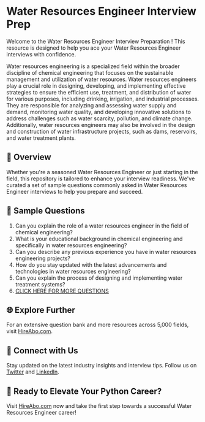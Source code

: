 # Water Resources Engineer Interview Prep

Welcome to the Water Resources Engineer Interview Preparation ! This resource is designed to help you ace your Water Resources Engineer interviews with confidence.

Water resources engineering is a specialized field within the broader discipline of chemical engineering that focuses on the sustainable management and utilization of water resources. Water resources engineers play a crucial role in designing, developing, and implementing effective strategies to ensure the efficient use, treatment, and distribution of water for various purposes, including drinking, irrigation, and industrial processes. They are responsible for analyzing and assessing water supply and demand, monitoring water quality, and developing innovative solutions to address challenges such as water scarcity, pollution, and climate change. Additionally, water resources engineers may also be involved in the design and construction of water infrastructure projects, such as dams, reservoirs, and water treatment plants.

## 🚀 Overview

Whether you're a seasoned Water Resources Engineer or just starting in the field, this repository is tailored to enhance your interview readiness. We've curated a set of sample questions commonly asked in Water Resources Engineer interviews to help you prepare and succeed.

## 📝 Sample Questions

1. Can you explain the role of a water resources engineer in the field of chemical engineering?
2. What is your educational background in chemical engineering and specifically in water resources engineering?
3. Can you describe any previous experience you have in water resources engineering projects?
4. How do you stay updated with the latest advancements and technologies in water resources engineering?
5. Can you explain the process of designing and implementing water treatment systems?
6. [CLICK HERE FOR MORE QUESTIONS](https://hireabo.com/job/3_4_35/Water%20Resources%20Engineer)

## 🌐 Explore Further

For an extensive question bank and more resources across 5,000 fields, visit [HireAbo.com](https://www.hireabo.com).

## 📱 Connect with Us

Stay updated on the latest industry insights and interview tips. Follow us on [Twitter](https://twitter.com/hireabo) and [LinkedIn](https://www.linkedin.com/in/hire-abo-3609972a8/).

## 🚀 Ready to Elevate Your Python Career?

Visit [HireAbo.com](https://www.hireabo.com) now and take the first step towards a successful Water Resources Engineer career!